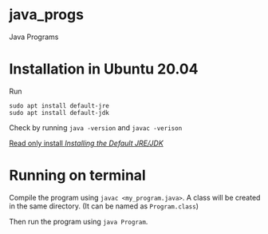 # java_progs
Java Programs

# Installation in Ubuntu 20.04

Run
```shell
sudo apt install default-jre
sudo apt install default-jdk
```

Check by running `java -version` and `javac -verison`

[Read only install *Installing the Default JRE/JDK*](https://www.digitalocean.com/community/tutorials/how-to-install-java-with-apt-on-ubuntu-20-04)


# Running on terminal

Compile the program using `javac <my_program.java>`. 
A class will be created in the same directory. (It can be named as `Program.class`)

Then run the program using `java Program`.
